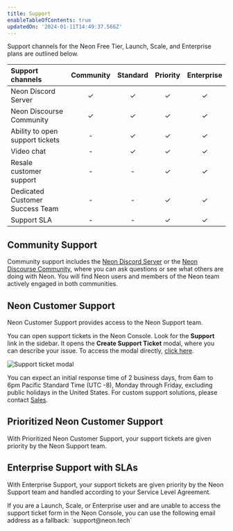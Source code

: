 ```yaml
---
title: Support
enableTableOfContents: true
updatedOn: '2024-01-11T14:49:37.566Z'
---
```


Support channels for the Neon Free Tier, Launch, Scale, and Enterprise plans are outlined below.

| Support channels                         | Community | Standard | Priority | Enterprise |
| :--------------------------------------- | :-------: | :------: | :------: | :--------: |
| Neon Discord Server                      |  &check;  | &check;  | &check;  | &check;    |
| Neon Discourse Community                 |  &check;  | &check;  | &check;  | &check;    |
| Ability to open support tickets          |     -     | &check;  | &check;  | &check;    |
| Video chat                               |     -     | &check;  | &check;  | &check;    |
| Resale customer support                  |     -     |    -     | &check;  | &check;    |
| Dedicated Customer Success Team          |     -     |    -     | &check;  | &check;    |
| Support SLA                              |     -     |    -     | &check;  | &check;    |

## Community Support

Community support includes the [Neon Discord Server](/discord) or the [Neon Discourse Community](https://community.neon.tech/), where you can ask questions or see what others are doing with Neon. You will find Neon users and members of the Neon team actively engaged in both communities. 

## Neon Customer Support

Neon Customer Support provides access to the Neon Support team. 

You can open support tickets in the Neon Console. Look for the **Support** link in the sidebar. It opens the **Create Support Ticket** modal, where you can describe your issue. To access the modal directly, [click here](https://console.neon.tech/app/projects?modal=support).

![Support ticket modal](/docs/introduction/neon-support-modal.png)

You can expect an initial response time of 2 business days, from 6am to 6pm Pacific Standard Time (UTC -8), Monday through Friday, excluding public holidays in the United States. For custom support solutions, please contact [Sales](https://neon.tech/contact-sales).

## Prioritized Neon Customer Support

With Prioritized Neon Customer Support, your support tickets are given priority by the Neon Support team. 

## Enterprise Support with SLAs

With Enterprise Support, your support tickets are given priority by the Neon Support team and handled according to your Service Level Agreement.

<Admonition type="note">
If you are a Launch, Scale, or Enterprise user and are unable to access the support ticket form in the Neon Console, you can use the following email address as a fallback:  `support@neon.tech`
</Admonition>

